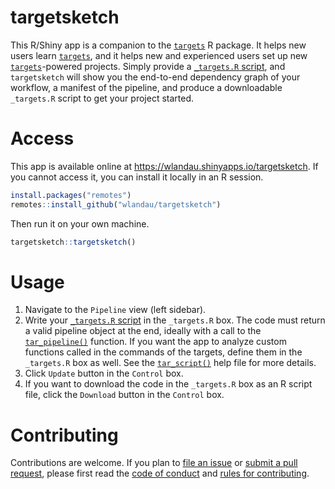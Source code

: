 
# targetsketch

This R/Shiny app is a companion to the
[`targets`](https://github.com/wlandau/targets) R package. It helps new
users learn [`targets`](https://github.com/wlandau/targets), and it
helps new and experienced users set up new
[`targets`](https://github.com/wlandau/targets)-powered projects. Simply
provide a [`_targets.R`
script](https://wlandau.github.io/targets-manual/walkthrough.html), and
`targetsketch` will show you the end-to-end dependency graph of your
workflow, a manifest of the pipeline, and produce a downloadable
`_targets.R` script to get your project started.

# Access

This app is available online at
<https://wlandau.shinyapps.io/targetsketch>. If you cannot access it,
you can install it locally in an R session.

``` r
install.packages("remotes")
remotes::install_github("wlandau/targetsketch")
```

Then run it on your own machine.

``` r
targetsketch::targetsketch()
```

# Usage

1.  Navigate to the `Pipeline` view (left sidebar).
2.  Write your [`_targets.R`
    script](https://wlandau.github.io/targets-manual/walkthrough.html)
    in the `_targets.R` box. The code must return a valid pipeline
    object at the end, ideally with a call to the
    [`tar_pipeline()`](https://wlandau.github.io/targets/reference/tar_pipeline.html)
    function. If you want the app to analyze custom functions called in
    the commands of the targets, define them in the `_targets.R` box as
    well. See the
    [`tar_script()`](https://wlandau.github.io/targets/reference/tar_script.html)
    help file for more details.
3.  Click `Update` button in the `Control` box.
4.  If you want to download the code in the `_targets.R` box as an R
    script file, click the `Download` button in the `Control` box.

# Contributing

Contributions are welcome. If you plan to [file an
issue](https://github.com/wlandau/targetsketch/issues/new/choose) or
[submit a pull request](https://github.com/wlandau/targetsketch/pulls),
please first read the [code of
conduct](https://github.com/wlandau/targetsketch/blob/master/CODE_OF_CONDUCT.md)
and [rules for
contributing](https://github.com/wlandau/targetsketch/blob/master/CONTRIBUTING.md).
